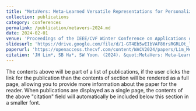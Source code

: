 ```yaml
---
title: "MetaVers: Meta-Learned Versatile Representations for Personalized Federated Learning"
collection: publications
category: conferences
permalink: /publication/metavers-2024.md
date: 2024-02-01
venue: 'Proceedings of the IEEE/CVF Winter Conference on Applications of Computer Vision (WACV)'
slidesurl: 'https://drive.google.com/file/d/1-GT4Eb5wEIbVAF86rsRGRLOt_lZD5D2q/view'
paperurl: 'https://openaccess.thecvf.com/content/WACV2024/papers/Lim_MetaVers_Meta-Learned_Versatile_Representations_for_Personalized_Federated_Learning_WACV_2024_paper.pdf'
citation: 'JH Lim*, SB Ha*, SW Yoon. (2024). &quot;MetaVers: Meta-Learned Versatile Representations for Personalized Federated Learning.&quot; <i>WACV 2024</i>. pp. 2587-2596.'
---
```

The contents above will be part of a list of publications, if the user clicks the link for the publication than the contents of section will be rendered as a full page, allowing you to provide more information about the paper for the reader. When publications are displayed as a single page, the contents of the above "citation" field will automatically be included below this section in a smaller font.
